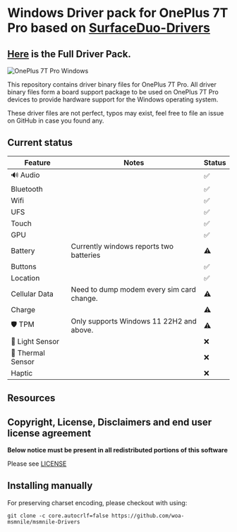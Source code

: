 # Windows Driver pack for OnePlus 7T Pro based on [SurfaceDuo-Drivers](https://github.com/WOA-Project/SurfaceDuo-Drivers/)
## [Here](https://github.com/woa-msmnile/msmnile-Drivers) is the Full Driver Pack.

![OnePlus 7T Pro Windows](https://user-images.githubusercontent.com/13377926/206026203-99d11de4-5669-467d-9085-95916beca1dc.png)

This repository contains driver binary files for OnePlus 7T Pro.
All driver binary files form a board support package to be used on OnePlus 7T Pro devices to provide hardware support for the Windows operating system.

These driver files are not perfect, typos may exist, feel free to file an issue on GitHub in case you found any.

## Current status

| Feature                | Notes                                               | Status         |
|------------------------|-----------------------------------------------------|----------------|
| 🔊 Audio              |                                                     | ✅            |
| Bluetooth              |                                                     | ✅            |
| Wifi                   |                                                     | ✅            |
| UFS                    |                                                     | ✅            |
| Touch                  |                                                     | ✅            |
| GPU                    |                                                     | ✅            |
| Battery                | Currently windows reports two batteries             | ⚠️            |
| Buttons                |                                                     | ✅            |
| Location               |                                                     | ✅            |
| Cellular Data          | Need to dump modem every sim card change.           | ⚠️            |
| Charge                 |                                                     | ⚠️            |
| 🛡️ TPM                 | Only supports Windows 11 22H2 and above.            | ⚠️            |
| 🧭 Light Sensor       |                                                     | ❌            |
| 🧭 Thermal Sensor     |                                                     | ❌            |
| Haptic                 |                                                     | ❌            |

## Resources

## Copyright, License, Disclaimers and end user license agreement

**Below notice must be present in all redistributed portions of this software**

Please see [LICENSE](LICENSE.md)

## Installing manually

For preserving charset encoding, please checkout with using:

```
git clone -c core.autocrlf=false https://github.com/woa-msmnile/msmnile-Drivers
```
